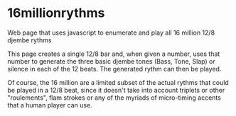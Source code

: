 # 16millionrythms
Web page that uses javascript to enumerate and play all 16 million 12/8 djembe rythms

This page creates a single 12/8 bar and, when given a number, uses that number to generate the three basic 
djembe tones (Bass, Tone, Slap) or silence in each of the 12 beats. The generated rythm can then be played.

Of course, the 16 million are a limited subset of the actual rythms that could be played in a 12/8 beat, since it doesn't take into account triplets or other "roulements", flam strokes or any of the myriads of micro-timing accents that a human player can use.
